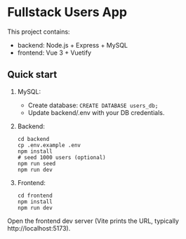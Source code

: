 # Fullstack Users App

This project contains:
- backend: Node.js + Express + MySQL
- frontend: Vue 3 + Vuetify

## Quick start

1. MySQL:
   - Create database: `CREATE DATABASE users_db;`
   - Update backend/.env with your DB credentials.

2. Backend:
   ```
   cd backend
   cp .env.example .env
   npm install
   # seed 1000 users (optional)
   npm run seed
   npm run dev
   ```

3. Frontend:
   ```
   cd frontend
   npm install
   npm run dev
   ```

Open the frontend dev server (Vite prints the URL, typically http://localhost:5173).
